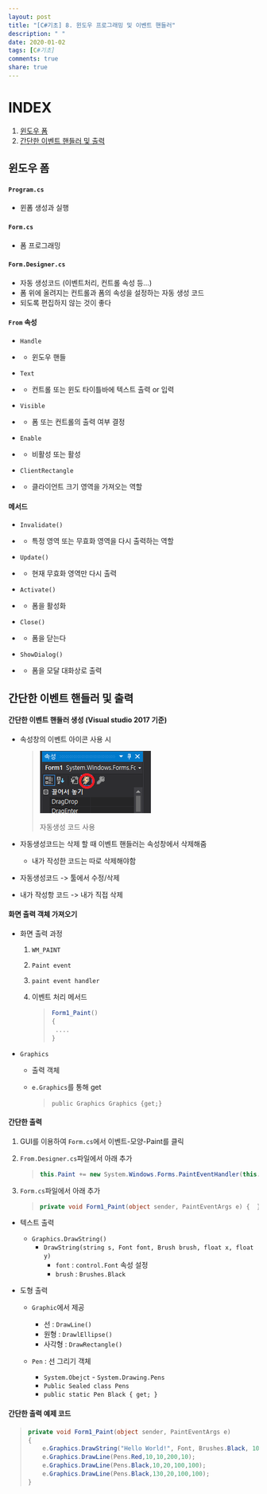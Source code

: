 ```yaml
---
layout: post
title: "[C#기초] 8. 윈도우 프로그래밍 및 이벤트 핸들러"
description: " "
date: 2020-01-02
tags: [C#기초]
comments: true
share: true
---
```


# INDEX

1. [윈도우 폼](#윈도우-폼)
2. [간단한 이벤트 핸들러 및 출력](#간단한-이벤트-핸들러-및-출력)



## 윈도우 폼

#### `Program.cs`

- 윈폼 생성과 실행

 

#### `Form.cs`

- 폼 프로그래밍

 

#### `Form.Designer.cs`

- 자동 생성코드 (이벤트처리, 컨트롤 속성 등…)
- 폼 위에 올려지는 컨트롤과 폼의 속성을 설정하는 자동 생성 코드
- 되도록 편집하지 않는 것이 좋다

 

#### `From` 속성

- `Handle`

- - 윈도우 핸들

- `Text`

- - 컨트롤 또는 윈도 타이틀바에 텍스트 출력 or 입력

- `Visible`

- - 폼 또는 컨트롤의 출력 여부 결정

- `Enable`

- -  비활성 또는 활성

- `ClientRectangle`

- - 클라이언트 크기 영역을 가져오는 역할

 

#### 메서드

- `Invalidate()`

- - 특정 영역 또는 무효화 영역을 다시 출력하는 역할

- `Update()`

- - 현재 무효화 영역만 다시 출력

- `Activate()`

- - 폼을 활성화

- `Close()`

- - 폼을 닫는다

- `ShowDialog()`

- - 폼을 모달 대화상로 출력

## 간단한 이벤트 핸들러 및 출력

#### 간단한 이벤트 핸들러 생성 (Visual studio 2017 기준)

* 속성창의 이벤트 아이콘 사용 시

  > ![image](images/이벤트핸들러_1.png)
  >
  > 자동생성 코드 사용

* 자동생성코드는 삭제 할 때 이벤트 핸들러는 속성창에서 삭제해줌
  * 내가 작성한 코드는 따로 삭제해야함
* 자동생성코드 -> 툴에서 수정/삭제
* 내가 작성항 코드 -> 내가 직접 삭제



#### 화면 출력 객체 가져오기

* 화면 출력 과정

  1. `WM_PAINT`

  2. `Paint event`

  3. `paint event handler`

  4. 이벤트 처리 메서드

     > ```c#
     > Form1_Paint()
     > {
     > 	....
     > }
     > ```

* `Graphics`

  * 출력 객체

  * `e.Graphics`를 통해 get

    > `public Graphics Graphics {get;}`

#### 간단한 출력

1. GUI를 이용하여 `Form.cs`에서 이벤트-모양-Paint를 클릭

2. `From.Designer.cs`파일에서 아래 추가

   > ```c#
   > this.Paint += new System.Windows.Forms.PaintEventHandler(this.Form1_Paint);
   > ```

3. `Form.cs`파일에서 아래 추가

   > ```c#
   > private void Form1_Paint(object sender, PaintEventArgs e) {  }
   > ```

* 텍스트 출력

  * `Graphics.DrawString()`
    * `DrawString(string s, Font font, Brush brush, float x, float y)`
      * `font` : `control.Font` 속성 설정
      * `brush` : `Brushes.Black`

* 도형 출력

  * `Graphic`에서 제공

    * 선 : `DrawLine()`
    * 원형 : `DrawlEllipse()`
    * 사각형 : `DrawRectangle()`

  * `Pen` : 선 그리기 객체

    * `System.Obejct` - `System.Drawing.Pens`

    - `Public Sealed class Pens`
    - `public static Pen Black { get; }`

#### 간단한 출력 예제 코드

> ```c#
> private void Form1_Paint(object sender, PaintEventArgs e) 
> {
>     e.Graphics.DrawString("Hello World!", Font, Brushes.Black, 10, 10);
>     e.Graphics.DrawLine(Pens.Red,10,10,200,10);
>     e.Graphics.DrawLine(Pens.Black,10,20,100,100);
>     e.Graphics.DrawLine(Pens.Black,130,20,100,100);
> }
> ```

